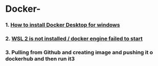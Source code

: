 # Docker-

### 1. [How to install Docker Desktop for windows](https://github.com/apoorvpandey-ap/Docker-/issues/2)

### 2. [WSL 2 is not installed / docker engine failed to start](https://github.com/apoorvpandey-ap/Docker-/issues/1)

### 3. Pulling from Github and creating image and pushing it o dockerhub and then run it3
